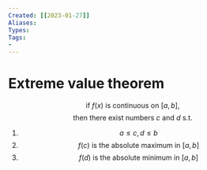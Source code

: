 ```yaml
---
Created: [[2023-01-27]]
Aliases: 
Types: 
Tags: 
- 
---
```

# Extreme value theorem
$$\text{if }f(x)\text{ is continuous on }[a, b],$$
$$\text{then there exist numbers }c\text{ and }d\text{ s.t. }$$
1. $$a\leq c,d\leq b$$
2. $$f(c)\text{ is the absolute maximum in }[a,b]$$
3. $$f(d)\text{ is the absolute minimum in }[a,b]$$